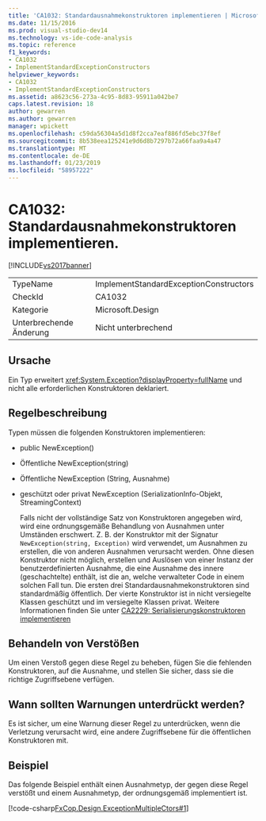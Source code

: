 ```yaml
---
title: 'CA1032: Standardausnahmekonstruktoren implementieren | Microsoft-Dokumentation'
ms.date: 11/15/2016
ms.prod: visual-studio-dev14
ms.technology: vs-ide-code-analysis
ms.topic: reference
f1_keywords:
- CA1032
- ImplementStandardExceptionConstructors
helpviewer_keywords:
- CA1032
- ImplementStandardExceptionConstructors
ms.assetid: a8623c56-273a-4c95-8d83-95911a042be7
caps.latest.revision: 18
author: gewarren
ms.author: gewarren
manager: wpickett
ms.openlocfilehash: c59da56304a5d1d8f2cca7eaf886fd5ebc37f8ef
ms.sourcegitcommit: 8b538eea125241e9d6d8b7297b72a66faa9a4a47
ms.translationtype: MT
ms.contentlocale: de-DE
ms.lasthandoff: 01/23/2019
ms.locfileid: "58957222"
---
```

# <a name="ca1032-implement-standard-exception-constructors"></a>CA1032: Standardausnahmekonstruktoren implementieren.
[!INCLUDE[vs2017banner](../includes/vs2017banner.md)]

|||
|-|-|
|TypeName|ImplementStandardExceptionConstructors|
|CheckId|CA1032|
|Kategorie|Microsoft.Design|
|Unterbrechende Änderung|Nicht unterbrechend|

## <a name="cause"></a>Ursache
 Ein Typ erweitert <xref:System.Exception?displayProperty=fullName> und nicht alle erforderlichen Konstruktoren deklariert.

## <a name="rule-description"></a>Regelbeschreibung
 Typen müssen die folgenden Konstruktoren implementieren:

- public NewException()

- Öffentliche NewException(string)

- Öffentliche NewException (String, Ausnahme)

- geschützt oder privat NewException (SerializationInfo-Objekt, StreamingContext)

  Falls nicht der vollständige Satz von Konstruktoren angegeben wird, wird eine ordnungsgemäße Behandlung von Ausnahmen unter Umständen erschwert. Z. B. der Konstruktor mit der Signatur `NewException(string, Exception)` wird verwendet, um Ausnahmen zu erstellen, die von anderen Ausnahmen verursacht werden. Ohne diesen Konstruktor nicht möglich, erstellen und Auslösen von einer Instanz der benutzerdefinierten Ausnahme, die eine Ausnahme des innere (geschachtelte) enthält, ist die an, welche verwalteter Code in einem solchen Fall tun. Die ersten drei Standardausnahmekonstruktoren sind standardmäßig öffentlich. Der vierte Konstruktor ist in nicht versiegelte Klassen geschützt und im versiegelte Klassen privat. Weitere Informationen finden Sie unter [CA2229: Serialisierungskonstruktoren implementieren](../code-quality/ca2229-implement-serialization-constructors.md)

## <a name="how-to-fix-violations"></a>Behandeln von Verstößen
 Um einen Verstoß gegen diese Regel zu beheben, fügen Sie die fehlenden Konstruktoren, auf die Ausnahme, und stellen Sie sicher, dass sie die richtige Zugriffsebene verfügen.

## <a name="when-to-suppress-warnings"></a>Wann sollten Warnungen unterdrückt werden?
 Es ist sicher, um eine Warnung dieser Regel zu unterdrücken, wenn die Verletzung verursacht wird, eine andere Zugriffsebene für die öffentlichen Konstruktoren mit.

## <a name="example"></a>Beispiel
 Das folgende Beispiel enthält einen Ausnahmetyp, der gegen diese Regel verstößt und einem Ausnahmetyp, der ordnungsgemäß implementiert ist.

 [!code-csharp[FxCop.Design.ExceptionMultipleCtors#1](../snippets/csharp/VS_Snippets_CodeAnalysis/FxCop.Design.ExceptionMultipleCtors/cs/FxCop.Design.ExceptionMultipleCtors.cs#1)]
